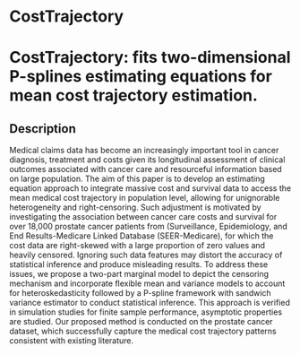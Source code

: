# CostTrajectory

CostTrajectory: fits two-dimensional P-splines estimating equations for mean cost trajectory estimation.
================
Description
------------
Medical claims data has become an increasingly important tool in cancer diagnosis, treatment and costs given its longitudinal assessment of clinical outcomes associated with cancer care and resourceful information based on large population.
The aim of this paper is to develop an estimating equation approach to integrate massive cost and survival data to access the mean medical cost trajectory in population level, allowing for unignorable heterogeneity and right-censoring. 
Such adjustment is motivated by investigating the association between cancer care costs and survival for over 18,000 prostate cancer patients from (Surveillance, Epidemiology, and End Results-Medicare Linked Database (SEER-Medicare), for which the cost data are right-skewed with a large proportion of zero values and heavily censored. 
Ignoring such data features may distort the accuracy of statistical inference and produce misleading results. To address these issues, we propose a two-part marginal model to depict the censoring mechanism and incorporate flexible mean and variance models to account for heteroskedasticity followed by a P-spline framework with sandwich variance estimator to conduct statistical inference. 
This approach is verified in simulation studies for finite sample performance, asymptotic properties are studied. Our proposed method is conducted on the prostate cancer dataset, which successfully capture the medical cost trajectory patterns consistent with existing literature.
